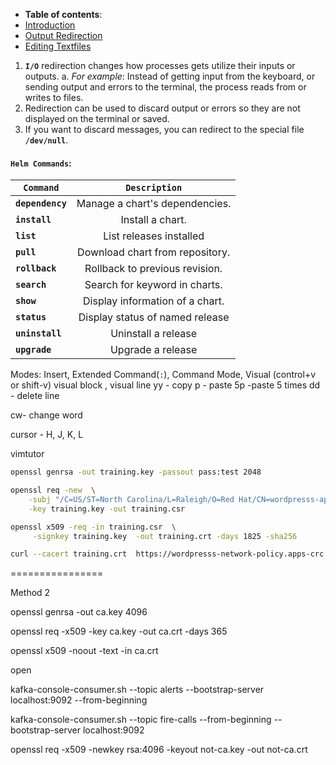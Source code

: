 -  **Table of contents**:
  - [Introduction](#introduction)
  - [Output Redirection](#output-redirection)
  - [Editing Textfiles](#editing-textfiles)



1. **`I/O`** redirection changes how processes gets utilize their inputs or outputs. 
	a. *For example*: Instead of getting input from the keyboard, or sending output and errors to the terminal, the process reads from or writes to files.
2. Redirection can be used to discard output or errors so they are not displayed on the
terminal or saved.
3. If you want to discard messages, you can redirect to the special file **`/dev/null`**. 

#### **`Helm Commands`:**

|         **`Command`**  |     **`Description`**             | 
|------------------------|:---------------------------------:|  
| **`dependency`**       | Manage a chart's dependencies.    | 
| **`install`**          | Install a chart.                  |   
| **`list`**             | List releases installed           |
| **`pull`**             | Download chart from repository.   |
| **`rollback`**         | Rollback to previous revision.    | 
| **`search`**           | Search for keyword in charts.     | 
| **`show`**             | Display information of a chart.   |   
| **`status`**           | Display status of named release   |
| **`uninstall`**        | Uninstall a release               |
| **`upgrade`**          |Upgrade a release                  | 


Modes: Insert, Extended Command(`:`), Command Mode, Visual (control+v  or shift-v) visual block , visual line
yy - copy
p - paste
5p -paste 5 times
dd - delete line


cw- change word


cursor - H, J, K, L

vimtutor

```zsh
openssl genrsa -out training.key -passout pass:test 2048
```

```zsh
openssl req -new  \
	-subj "/C=US/ST=North Carolina/L=Raleigh/O=Red Hat/CN=wordpresss-apps.apps-crc.testing" \
    -key training.key -out training.csr
```

```zsh
openssl x509 -req -in training.csr  \
	 -signkey training.key  -out training.crt -days 1825 -sha256
```

```zsh
curl --cacert training.crt  https://wordpresss-network-policy.apps-crc.testing -vI
```
================

Method 2

openssl genrsa -out ca.key 4096

openssl req -x509 -key ca.key -out ca.crt -days 365

openssl x509 -noout -text -in ca.crt

open

kafka-console-consumer.sh --topic alerts --bootstrap-server localhost:9092 --from-beginning

kafka-console-consumer.sh --topic fire-calls --from-beginning --bootstrap-server localhost:9092

openssl req -x509 -newkey rsa:4096 -keyout not-ca.key -out not-ca.crt 